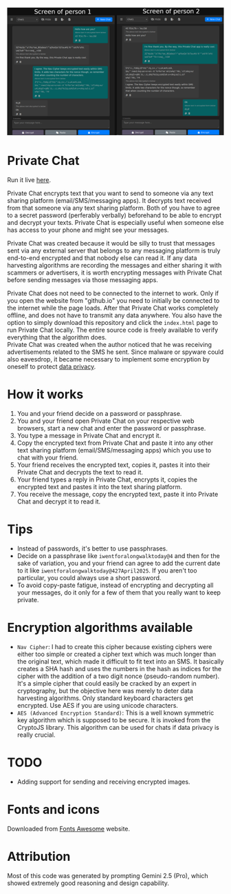 ![Alt text](gallery/PrivateChatExample.png?raw=true "Sample screenshot Private Chat")  

# Private Chat
Run it live [here](https://nav9.github.io/privateChat/index.html).  
  
Private Chat encrypts text that you want to send to someone via any text sharing platform (email/SMS/messaging apps). It decrypts text received from that someone via any text sharing platform. Both of you have to agree to a secret password (perferably verbally) beforehand to be able to encrypt and decrypt your texts. Private Chat is especially useful when someone else has access to your phone and might see your messages.   
  
Private Chat was created because it would be silly to trust that messages sent via any external server that belongs to any messaging platform is truly end-to-end encrypted and that nobody else can read it. If any data harvesting algorithms are recording the messages and either sharing it with scammers or advertisers, it is worth encrypting messages with Private Chat before sending messages via those messaging apps.  
  
Private Chat does not need to be connected to the internet to work. Only if you open the website from "github.io" you need to initially be connected to the internet while the page loads. After that Private Chat works completely offline, and does not have to transmit any data anywhere. You also have the option to simply download this repository and click the `index.html` page to run Private Chat locally. The entire source code is freely available to verify everything that the algorithm does.  
Private Chat was created when the author noticed that he was receiving advertisements related to the SMS he sent. Since malware or spyware could also eavesdrop, it became necessary to implement some encryption by oneself to protect [data privacy](https://nrecursions.blogspot.com/2018/08/educating-data-privacy-illiterate.html).

# How it works
1. You and your friend decide on a password or passphrase.  
2. You and your friend open Private Chat on your respective web browsers, start a new chat and enter the password or passphrase.  
3. You type a message in Private Chat and encrypt it.  
4. Copy the encrypted text from Private Chat and paste it into any other text sharing platform (email/SMS/messaging apps) which you use to chat with your friend.  
5. Your friend receives the encrypted text, copies it, pastes it into their Private Chat and decrypts the text to read it.  
6. Your friend types a reply in Private Chat, encrypts it, copies the encrypted text and pastes it into the text sharing platform.  
7. You receive the message, copy the encrypted text, paste it into Private Chat and decrypt it to read it.  
  
# Tips
* Instead of passwords, it's better to use passphrases.  
* Decide on a passphrase like `iwentforalongwalktoday@4` and then for the sake of variation, you and your friend can agree to add the current date to it like `iwentforalongwalktoday@427April2025`. If you aren't too particular, you could always use a short password.  
* To avoid copy-paste fatigue, instead of encrypting and decrypting all your messages, do it only for a few of them that you really want to keep private.  
  
# Encryption algorithms available
* `Nav Cipher`: I had to create this cipher because existing ciphers were either too simple or created a cipher text which was much longer than the original text, which made it difficult to fit text into an SMS. It basically creates a SHA hash and uses the numbers in the hash as indices for the cipher with the addition of a two digit nonce (pseudo-random number). It's a simple cipher that could easily be cracked by an expert in cryptography, but the objective here was merely to deter data harvesting algorithms. Only standard keyboard characters get encrypted. Use AES if you are using unicode characters.     
* `AES (Advanced Encryption Standard)`: This is a well known symmetric key algorithm which is supposed to be secure. It is invoked from the CryptoJS library. This algorithm can be used for chats if data privacy is really crucial.  
  
# TODO  
* Adding support for sending and receiving encrypted images.  
    
# Fonts and icons
Downloaded from [Fonts Awesome](https://docs.fontawesome.com/web/setup/host-yourself/webfonts) website.  
  
# Attribution  
Most of this code was generated by prompting Gemini 2.5 (Pro), which showed extremely good reasoning and design capability.

